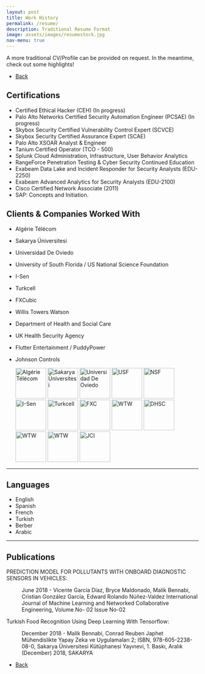 ```yaml
---
layout: post
title: Work History
permalink: /resume/
description: Traditional Resume Format
image: assets/images/resumestock.jpg
nav-menu: true
---
```

A more traditional CV/Profile can be provided on request. In the meantime, check out some highlights! 
<ul class="actions">
<li><a href="/" class="button next scrolly">Back</a></li>
</ul>

## Certifications
- Certified Ethical Hacker (CEH) (In progress)
- Palo Alto Networks Certified Security Automation Engineer (PCSAE) (In progress)
- Skybox Security Certified Vulnerability Control Expert (SCVCE)
- Skybox Security Certified Assurance Expert (SCAE)
- Palo Alto XSOAR Analyst & Engineer
- Tanium Certified Operator (TCO - 500)
- Splunk Cloud Administration, Infrastructure, User Behavior Analytics
- RangeForce Penetration Testing & Cyber Security Continued Education
- Exabeam Data Lake and Incident Responder for Security Analysts (EDU-2250)
- Exabeam Advanced Analytics for Security Analysts (EDU-2100)
- Cisco Certified Network Associate (2011)
- SAP: Concepts and Initiation.


## Clients & Companies Worked With 
- Algérie Télécom
- Sakarya Üniversitesi
- Universidad De Oviedo
- University of South Florida / US National Science Foundation
- I-Sen
- Turkcell
- FXCubic
- Willis Towers Watson
- Department of Health and Social Care
- UK Health Security Agency
- Flutter Entertainment / PuddyPower
- Johnson Controls

  <style>
    /* CSS for images */
    img {
      width: 80px; /* Set width to desired size */
      height: 80px; /* Automatically adjust height to maintain aspect ratio */
    }
  </style>
  
  <div id="logoBanner">
    <img src="../assets/images/AT.png" alt="Algérie Télécom" class="logo">
    <img src="../assets/images/sau.png" alt="Sakarya Üniversitesi" class="logo">
    <img src="../assets/images/uniovi.png" alt="Universidad De Oviedo" class="logo">
    <img src="../assets/images/USF.png" alt="USF" class="logo">
    <img src="../assets/images/NSF.jpeg" alt="NSF" class="logo">
    <img src="../assets/images/i-sen.png" alt="I-Sen" class="logo">
    <img src="../assets/images/turkcell.jpeg" alt="Turkcell" class="logo">
    <img src="../assets/images/fxcubic.png" alt="FXC" class="logo">
    <img src="../assets/images/wtw.jpeg" alt="WTW" class="logo">
    <img src="../assets/images/dhsc.jpeg" alt="DHSC" class="logo">
    <img src="../assets/images/ukhsa.jpeg" alt="WTW" class="logo">
    <img src="../assets/images/flutter.jpeg" alt="WTW" class="logo">
    <img src="../assets/images/jci.png" alt="JCI" class="logo">
    <!-- Add more logo images as needed -->
  </div>

 
 <hr class="major" />

## Languages 
- English
- Spanish
- French
- Turkish
- Berber
- Arabic

<hr class="major" />

## Publications 
<p>PREDICTION MODEL FOR POLLUTANTS WITH ONBOARD DIAGNOSTIC SENSORS IN VEHICLES: <dd>June 2018 - Vicente García Díaz, Bryce Maldonado, Malik Bennabi, Cristian González García, Edward Rolando Núñez-Valdez
International Journal of Machine Learning and Networked Collaborative Engineering, Volume No- 02 Issue No-02</dd></p>
<p>Turkish Food Recognition Using Deep Learning With Tensorflow: <dd>December 2018 - Malik Bennabi, Conrad Reuben Japhet
Mühendislikte Yapay Zeka ve Uygulamaları 2; ISBN, 978-605-2238-08-0, Sakarya Üniversitesi Kütüphanesi Yayınevi, 1. Baskı,
Aralık (December) 2018, SAKARYA</dd></p>


<ul class="actions">
<li><a href="https://malcom327.github.io//mbcybernetics/" class="button next scrolly">Back</a></li>
</ul>
